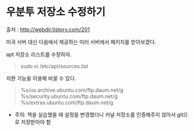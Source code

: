 # 우분투 저장소 수정하기

출처 : http://webdir.tistory.com/201

미국 서버 대신 다음에서 제공하는 미러 서버에서 패키지를 받아보겠다.

apt 저장소 리스트를 수정하자.

> sudo vi /etc/apt/sources.list

치환 기능을 이용해 바꿀 수 있다.

> %s/us.archive.ubuntu.com/ftp.daum.net/g
> %s/security.ubuntu.com/ftp.daum.net/g
> %s/extras.ubuntu.com/ftp.daum.net/g

* 주의:
    책을 실습했을 때 설정을 변경했더니 커널 저장소를 인증해주지 않아서 git으로 저장받아야 함